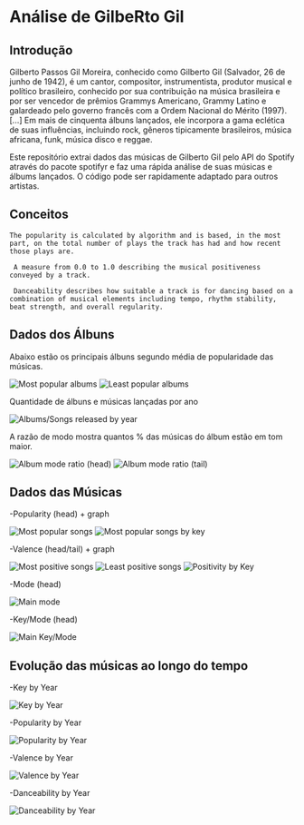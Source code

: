 # Análise de GilbeRto Gil 

## Introdução

Gilberto Passos Gil Moreira, conhecido como Gilberto Gil (Salvador, 26 de junho de 1942), é um cantor, compositor, instrumentista, produtor musical e político brasileiro, conhecido por sua contribuição na música brasileira e por ser vencedor de prêmios Grammys Americano, Grammy Latino e galardeado pelo governo francês com a Ordem Nacional do Mérito (1997). [...] Em mais de cinquenta álbuns lançados, ele incorpora a gama eclética de suas influências, incluindo rock, gêneros tipicamente brasileiros, música africana, funk, música disco e reggae.

Este repositório extrai dados das músicas de Gilberto Gil pelo API do Spotify através do pacote spotifyr e faz uma rápida análise de suas músicas e álbums lançados. O código pode ser rapidamente adaptado para outros artistas.

## Conceitos

```The popularity is calculated by algorithm and is based, in the most part, on the total number of plays the track has had and how recent those plays are.```

```	A measure from 0.0 to 1.0 describing the musical positiveness conveyed by a track.```

```	Danceability describes how suitable a track is for dancing based on a combination of musical elements including tempo, rhythm stability, beat strength, and overall regularity.```

## Dados dos Álbuns

Abaixo estão os principais álbuns segundo média de popularidade das músicas.

![Most popular albums](/Images/Album_Popularity_Head.png)
![Least popular albums](/Images/Album_Popularity_Tail.png)

Quantidade de álbuns e músicas lançadas por ano

![Albums/Songs released by year](/Images/Albums_and_Songs_released_by_Year.png)

A razão de modo mostra quantos % das músicas do álbum estão em tom maior.

![Album mode ratio (head)](/Images/Mode_Ratio_Head.png)
![Album mode ratio (tail)](/Images/Mode_Ratio_Tail.png)

## Dados das Músicas

-Popularity (head) + graph

![Most popular songs](/Images/Popularity_Head.png)
![Most popular songs by key](/Images/Popularity_Plot.png)

-Valence (head/tail) + graph

![Most positive songs](/Images/Valence_Head.png)
![Least positive songs](/Images/Valence_Tail.png)
![Positivity by Key](/Images/Valence_Plot.png)

-Mode (head)

![Main mode](/Images/Songs_by_Mode.png)

-Key/Mode (head)

![Main Key/Mode](/Images/Songs_by_Key_Mode.png)

## Evolução das músicas ao longo do tempo

-Key by Year

![Key by Year](/Images/Songs_by_Key_Timeline.gif)

-Popularity by Year

![Popularity by Year](/Images/Popularity_by_Year.png)

-Valence by Year

![Valence by Year](/Images/Valence_by_Year.png)

-Danceability by Year

![Danceability by Year](/Images/Danceability_by_Year.png)